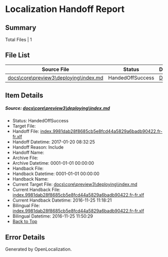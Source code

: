 # <a name='report-top'></a> Localization Handoff Report

## Summary
 Total Files | 1

## File List
 Source File | Status | Details 
 ----------- | ------ | ------- 
 [docs\core\preview3\deploying\index.md](https://github.com/dotnet/docs/blob/73d229174dd5ef7e1178a0f043af074b4ffa7816/docs/core/preview3/deploying/index.md) | HandedOffSuccess | [Details](#0296734a7910fb44a0f363c1795cf55dabe0a86958)

## Item Details
##### <a name='0296734a7910fb44a0f363c1795cf55dabe0a86958'></a> Source: [docs\core\preview3\deploying\index.md](https://github.com/dotnet/docs/blob/73d229174dd5ef7e1178a0f043af074b4ffa7816/docs/core/preview3/deploying/index.md)
* Status: HandedOffSuccess
* Target File: 
* Handoff File: [index.9981dab28f8685cb5e8fcd44a5829a6badb90422.fr-fr.xlf](https://github.com/dotnet/docs.handoff/blob/e7f1fb8f7b67202391171bde415c7f229219e1fd/ol-handoff/dotnet/docs.fr-fr/master/dotnet-core/index.9981dab28f8685cb5e8fcd44a5829a6badb90422.fr-fr.xlf)
* Handoff Datetime: 2017-01-20 08:32:25
* Handoff Reason: Include
* Handoff Name: 
* Archive File: 
* Archive Datetime: 0001-01-01 00:00:00
* Handback File: 
* Handback Datetime: 0001-01-01 00:00:00
* Handback Name: 
* Current Target File: [docs\core\preview3\deploying\index.md](https://github.com/dotnet/docs.fr-fr/blob/bcec81dd8113af5fd8e5a1fc4b4f5d7dde9fd9ec/docs/core/preview3/deploying/index.md)
* Current Handback File: [index.9981dab28f8685cb5e8fcd44a5829a6badb90422.fr-fr.xlf](https://github.com/dotnet/docs.handback/blob/b2fabbd258d74b0b94ca8d2392d1f82c33b8be83/ol-handback/dotnet/docs.fr-fr/master/ht-p1/index.9981dab28f8685cb5e8fcd44a5829a6badb90422.fr-fr.xlf)
* Current Handback Datetime: 2016-11-25 11:18:21
* Bilingual File: [index.9981dab28f8685cb5e8fcd44a5829a6badb90422.fr-fr.xlf](https://github.com/dotnet/docs.handback/blob/b2fabbd258d74b0b94ca8d2392d1f82c33b8be83/ol-handback/dotnet/docs.fr-fr/master/ht-p1/index.9981dab28f8685cb5e8fcd44a5829a6badb90422.fr-fr.xlf)
* Bilingual Datetime: 2016-11-25 11:50:29
* [Back to Top](#report-top)


## Error Details

Generated by OpenLocalization.
